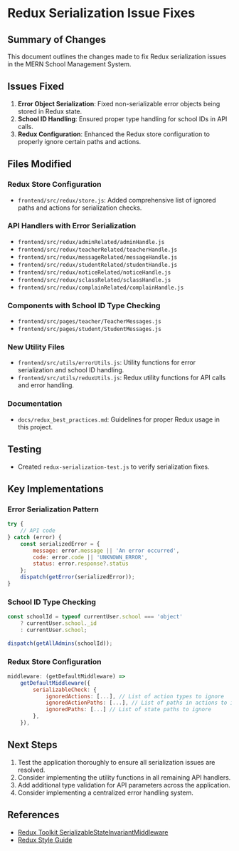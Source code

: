 # Redux Serialization Issue Fixes

## Summary of Changes

This document outlines the changes made to fix Redux serialization issues in the MERN School Management System.

## Issues Fixed

1. **Error Object Serialization**: Fixed non-serializable error objects being stored in Redux state.
2. **School ID Handling**: Ensured proper type handling for school IDs in API calls.
3. **Redux Configuration**: Enhanced the Redux store configuration to properly ignore certain paths and actions.

## Files Modified

### Redux Store Configuration
- `frontend/src/redux/store.js`: Added comprehensive list of ignored paths and actions for serialization checks.

### API Handlers with Error Serialization
- `frontend/src/redux/adminRelated/adminHandle.js`
- `frontend/src/redux/teacherRelated/teacherHandle.js` 
- `frontend/src/redux/messageRelated/messageHandle.js`
- `frontend/src/redux/studentRelated/studentHandle.js`
- `frontend/src/redux/noticeRelated/noticeHandle.js`
- `frontend/src/redux/sclassRelated/sclassHandle.js`
- `frontend/src/redux/complainRelated/complainHandle.js`

### Components with School ID Type Checking
- `frontend/src/pages/teacher/TeacherMessages.js`
- `frontend/src/pages/student/StudentMessages.js`

### New Utility Files
- `frontend/src/utils/errorUtils.js`: Utility functions for error serialization and school ID handling.
- `frontend/src/utils/reduxUtils.js`: Redux utility functions for API calls and error handling.

### Documentation
- `docs/redux_best_practices.md`: Guidelines for proper Redux usage in this project.

## Testing
- Created `redux-serialization-test.js` to verify serialization fixes.

## Key Implementations

### Error Serialization Pattern
```javascript
try {
    // API code
} catch (error) {
    const serializedError = {
        message: error.message || 'An error occurred',
        code: error.code || 'UNKNOWN_ERROR',
        status: error.response?.status
    };
    dispatch(getError(serializedError));
}
```

### School ID Type Checking
```javascript
const schoolId = typeof currentUser.school === 'object' 
    ? currentUser.school._id 
    : currentUser.school;
    
dispatch(getAllAdmins(schoolId));
```

### Redux Store Configuration
```javascript
middleware: (getDefaultMiddleware) =>
    getDefaultMiddleware({
        serializableCheck: {
            ignoredActions: [...], // List of action types to ignore
            ignoredActionPaths: [...], // List of paths in actions to ignore
            ignoredPaths: [...] // List of state paths to ignore
        },
    }),
```

## Next Steps

1. Test the application thoroughly to ensure all serialization issues are resolved.
2. Consider implementing the utility functions in all remaining API handlers.
3. Add additional type validation for API parameters across the application.
4. Consider implementing a centralized error handling system.

## References

- [Redux Toolkit SerializableStateInvariantMiddleware](https://redux-toolkit.js.org/api/serializableStateInvariantMiddleware)
- [Redux Style Guide](https://redux.js.org/style-guide/)
